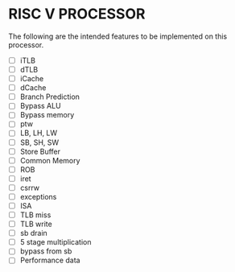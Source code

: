 # RISC V PROCESSOR
The following are the intended features to be implemented on this processor.


- [ ] iTLB
- [ ] dTLB
- [ ] iCache
- [ ] dCache
- [ ] Branch Prediction
- [ ] Bypass ALU
- [ ] Bypass memory
- [ ] ptw
- [ ] LB, LH, LW
- [ ] SB, SH, SW
- [ ] Store Buffer
- [ ] Common Memory
- [ ] ROB
- [ ] iret
- [ ] csrrw
- [ ] exceptions
- [ ] ISA
- [ ] TLB miss
- [ ] TLB write
- [ ] sb drain
- [ ] 5 stage multiplication
- [ ] bypass from sb
- [ ] Performance data
